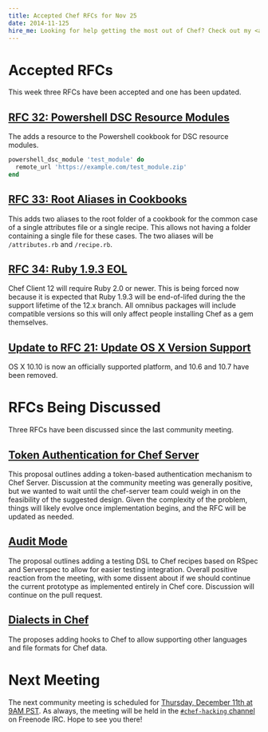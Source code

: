 ```yaml
---
title: Accepted Chef RFCs for Nov 25
date: 2014-11-125
hire_me: Looking for help getting the most out of Chef? Check out my <a href="/training/">training</a> and <a href="/consulting/">consulting</a> services.
---
```


# Accepted RFCs

This week three RFCs have been accepted and one has been updated.

## [RFC 32: Powershell DSC Resource Modules](https://github.com/opscode/chef-rfc/blob/master/rfc032-dsc-resource-modules.md)

The adds a resource to the Powershell cookbook for DSC resource
modules.

```ruby
powershell_dsc_module 'test_module' do
  remote_url 'https://example.com/test_module.zip'
end
```

## [RFC 33: Root Aliases in Cookbooks](https://github.com/opscode/chef-rfc/blob/master/rfc033-root-alises.md)

This adds two aliases to the root folder of a cookbook for the common case of
a single attributes file or a single recipe. This allows not having a folder
containing a single file for these cases. The two aliases will be
`/attributes.rb` and `/recipe.rb`.

## [RFC 34: Ruby 1.9.3 EOL](https://github.com/opscode/chef-rfc/blob/master/rfc034-ruby-193-eol.md)

Chef Client 12 will require Ruby 2.0 or newer. This is being forced now because
it is expected that Ruby 1.9.3 will be end-of-lifed during the the support
lifetime of the 12.x branch. All omnibus packages will include compatible
versions so this will only affect people installing Chef as a gem themselves.

## [Update to RFC 21: Update OS X Version Support](https://github.com/opscode/chef-rfc/pull/70/files)

OS X 10.10 is now an officially supported platform, and 10.6 and 10.7 have been
removed.

# RFCs Being Discussed

Three RFCs have been discussed since the last community meeting.

## [Token Authentication for Chef Server](https://github.com/opscode/chef-rfc/pull/65)

This proposal outlines adding a token-based authentication mechanism to Chef
Server. Discussion at the community meeting was generally positive, but we
wanted to wait until the chef-server team could weigh in on the feasibility
of the suggested design. Given the complexity of the problem, things will likely
evolve once implementation begins, and the RFC will be updated as needed.

## [Audit Mode](https://github.com/opscode/chef-rfc/pull/69)

The proposal outlines adding a testing DSL to Chef recipes based on RSpec and
Serverspec to allow for easier testing integration. Overall positive reaction
from the meeting, with some dissent about if we should continue the current
prototype as implemented entirely in Chef core. Discussion will continue on the
pull request.

## [Dialects in Chef](https://github.com/opscode/chef-rfc/pull/71)

The proposes adding hooks to Chef to allow supporting other languages and file
formats for Chef data.

# Next Meeting

The next community meeting is scheduled for
[Thursday, December 11th at 9AM PST](http://timesched.pocoo.org/?date=2014-12-11&tz=pacific-standard-time!,eastern-standard-time,gb:london,au:sydney,de:berlin&range=540,600).
As always, the meeting will be held in the
[`#chef-hacking` channel](http://webchat.freenode.net/?randomnick=1&channels=%23chef-hacking)
on Freenode IRC. Hope to see you there!
